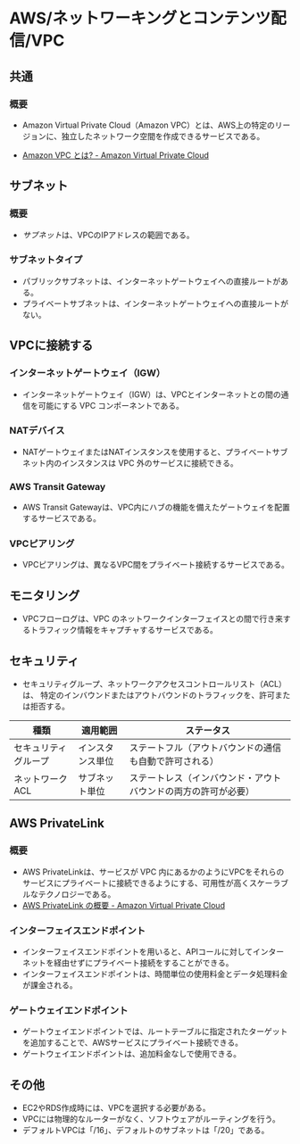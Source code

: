 # AWS/ネットワーキングとコンテンツ配信/VPC

## 共通

### 概要

- Amazon Virtual Private Cloud（Amazon VPC）とは、AWS上の特定のリージョンに、独立したネットワーク空間を作成できるサービスである。

- [Amazon VPC とは? - Amazon Virtual Private Cloud](https://docs.aws.amazon.com/ja_jp/vpc/latest/userguide/what-is-amazon-vpc.html)

## サブネット

### 概要

- *サブネット*は、VPCのIPアドレスの範囲である。

### サブネットタイプ

- パブリックサブネットは、インターネットゲートウェイへの直接ルートがある。
- プライベートサブネットは、インターネットゲートウェイへの直接ルートがない。

## VPCに接続する

### インターネットゲートウェイ（IGW）

- インターネットゲートウェイ（IGW）は、VPCとインターネットとの間の通信を可能にする VPC コンポーネントである。

### NATデバイス

- NATゲートウェイまたはNATインスタンスを使用すると、プライベートサブネット内のインスタンスは VPC 外のサービスに接続できる。

### AWS Transit Gateway

- AWS Transit Gatewayは、VPC内にハブの機能を備えたゲートウェイを配置するサービスである。

### VPCピアリング

- VPCピアリングは、異なるVPC間をプライベート接続するサービスである。

## モニタリング

- VPCフローログは、VPC のネットワークインターフェイスとの間で行き来するトラフィック情報をキャプチャするサービスである。

## セキュリティ

- セキュリティグループ、ネットワークアクセスコントロールリスト（ACL）は、
  特定のインバウンドまたはアウトバウンドのトラフィックを、許可または拒否する。

| 種類                 | 適用範囲         | ステータス                                                   |
| -------------------- | ---------------- | ------------------------------------------------------------ |
| セキュリティグループ | インスタンス単位 | ステートフル（アウトバウンドの通信も自動で許可される）       |
| ネットワークACL      | サブネット単位   | ステートレス（インバウンド・アウトバウンドの両方の許可が必要） |

## AWS PrivateLink

### 概要

- AWS PrivateLinkは、サービスが VPC 内にあるかのようにVPCをそれらのサービスにプライベートに接続できるようにする、可用性が高くスケーラブルなテクノロジーである。
- [AWS PrivateLink の概要 - Amazon Virtual Private Cloud](https://docs.aws.amazon.com/ja_jp/vpc/latest/privatelink/what-is-privatelink.html)

### インターフェイスエンドポイント

- インターフェイスエンドポイントを用いると、APIコールに対してインターネットを経由せずにプライベート接続をすることができる。
- インターフェイスエンドポイントは、時間単位の使用料金とデータ処理料金が課金される。

### ゲートウェイエンドポイント

- ゲートウェイエンドポイントでは、ルートテーブルに指定されたターゲットを追加することで、AWSサービスにプライベート接続できる。
- ゲートウェイエンドポイントは、追加料金なしで使用できる。

## その他

- EC2やRDS作成時には、VPCを選択する必要がある。
- VPCには物理的なルーターがなく、ソフトウェアがルーティングを行う。
- デフォルトVPCは「/16」、デフォルトのサブネットは「/20」である。
